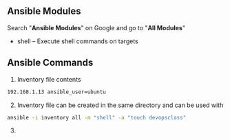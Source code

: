 ## Ansible Modules
Search "**Ansible Modules**" on Google and go to "**All Modules**"

- shell – Execute shell commands on targets


## Ansible Commands

1. Inventory file contents
```bash
192.168.1.13 ansible_user=ubuntu
```

2. Inventory file can be created in the same directory and can be used with
```bash
ansible -i inventory all -m "shell" -a "touch devopsclass"
```

3. 
